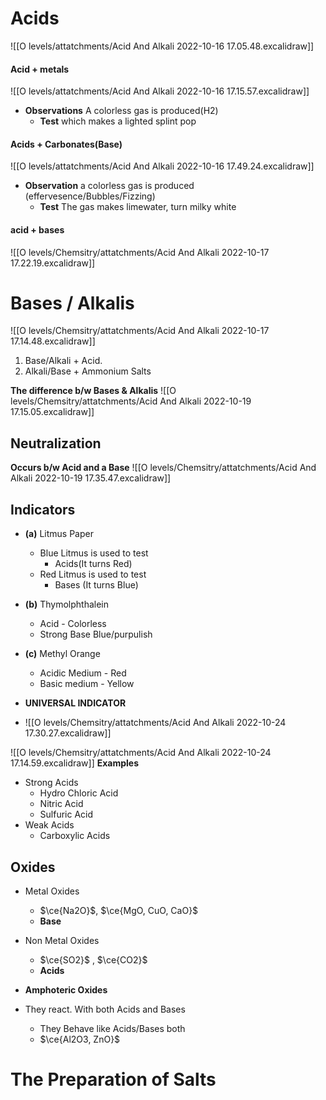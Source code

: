# Acids
![[O levels/attatchments/Acid And Alkali 2022-10-16 17.05.48.excalidraw]]
#### Acid + metals
![[O levels/attatchments/Acid And Alkali 2022-10-16 17.15.57.excalidraw]]
- **Observations** A colorless gas is produced(H2) 
	- **Test** which makes a lighted splint pop


#### Acids + Carbonates(Base)
![[O levels/attatchments/Acid And Alkali 2022-10-16 17.49.24.excalidraw]]
- **Observation** a colorless gas is produced (effervesence/Bubbles/Fizzing)
	- **Test** The gas makes limewater, turn milky white

#### acid + bases
![[O levels/Chemsitry/attatchments/Acid And Alkali 2022-10-17 17.22.19.excalidraw]]

# Bases / Alkalis
![[O levels/Chemsitry/attatchments/Acid And Alkali 2022-10-17 17.14.48.excalidraw]]

1. Base/Alkali + Acid.
2. Alkali/Base + Ammonium Salts

**The difference b/w Bases & Alkalis**
![[O levels/Chemsitry/attatchments/Acid And Alkali 2022-10-19 17.15.05.excalidraw]]
## Neutralization
**Occurs b/w Acid and a Base**
![[O levels/Chemsitry/attatchments/Acid And Alkali 2022-10-19 17.35.47.excalidraw]]

## Indicators
- **(a)** Litmus Paper
	- Blue Litmus is used to test
		-  Acids(It turns Red)
	- Red Litmus is used to test
		- Bases (It turns Blue)
- **(b)** Thymolphthalein
	- Acid - Colorless
	- Strong Base Blue/purpulish
- **(c)** Methyl Orange
	- Acidic Medium - Red 
	- Basic medium - Yellow

- **UNIVERSAL INDICATOR**
- ![[O levels/Chemsitry/attatchments/Acid And Alkali 2022-10-24 17.30.27.excalidraw]]

![[O levels/Chemsitry/attatchments/Acid And Alkali 2022-10-24 17.14.59.excalidraw]]
**Examples**
- Strong Acids
	- Hydro Chloric Acid
	- Nitric Acid
	- Sulfuric Acid
- Weak Acids
	- Carboxylic Acids

## Oxides
- Metal Oxides
	- $\ce{Na2O}$, $\ce{MgO, CuO, CaO}$ 
	- **Base**
- Non Metal Oxides
	- $\ce{SO2}$ , $\ce{CO2}$ 
	- **Acids**

- **Amphoteric Oxides**
- They react. With both Acids and Bases
	- They Behave like Acids/Bases both
	- $\ce{Al2O3, ZnO}$


# The Preparation of Salts